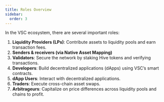 ```yaml
---
title: Roles Overview
sidebar:
  order: 3
---
```



In the VSC ecosystem, there are several important roles:

1. **Liquidity Providers (LPs)**: Contribute assets to liquidity pools and earn transaction fees.
2. **Senders & receivers (via Native Asset Mapping)**
3. **Validators**: Secure the network by staking Hive tokens and verifying transactions.
4. **Developers**: Build decentralized applications (dApps) using VSC’s smart contracts.
5. **dApp Users**: Interact with decentralized applications.
6. **Traders**: Execute cross-chain asset swaps.
7. **Arbitrageurs**: Capitalize on price differences across liquidity pools and chains to profit.

